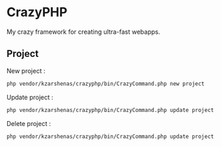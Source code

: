# CrazyPHP
My crazy framework for creating ultra-fast webapps.

## Project


New project :

```sh
php vendor/kzarshenas/crazyphp/bin/CrazyCommand.php new project
```

Update project :
```sh
php vendor/kzarshenas/crazyphp/bin/CrazyCommand.php update project
```

Delete project :
```sh
php vendor/kzarshenas/crazyphp/bin/CrazyCommand.php update project
```